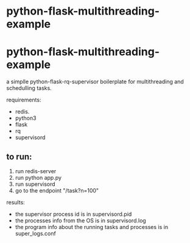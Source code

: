# python-flask-multithreading-example
<h1>python-flask-multithreading-example</h1>
a simplle python-flask-rq-supervisor boilerplate for multithreading and schedulling tasks. 

requirements:
<ul> 
<li>redis.</li>
<li>python3</li>
<li>flask</li>
<li>rq</li>
<li>supervisord</li>
</ul>
<h2>to run:</h2>
<ol>
<li>run redis-server</li>
<li>run python app.py</li>
<li>run supervisord</li>
<li>go to the endpoint "/task?n=100"</li>
</ol>
results:
<ul>
<li>the supervisor process id is in supervisord.pid</li>
<li>the processes info from the OS is in supervisord.log</li>
<li>the program info about the running tasks and processes is in super_logs.conf</li>
</ol>